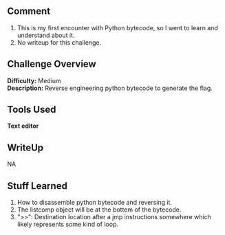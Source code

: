 ## Comment
1. This is my first encounter with Python bytecode, so I went to learn and understand about it.  
2. No writeup for this challenge.

## Challenge Overview
**Difficulty:** Medium  
**Description:** Reverse engineering python bytecode to generate the flag.

## Tools Used
**Text editor**  
## WriteUp
NA
## Stuff Learned
1. How to disassemble python bytecode and reversing it.
2. The listcomp object will be at the bottem of the bytecode.
3. ">>": Destination location after a jmp instructions somewhere which likely represents some kind of loop.
